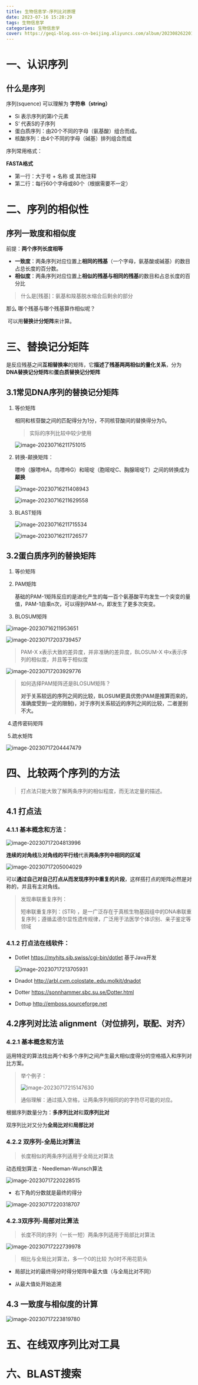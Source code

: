 ```yaml
---
title: 生物信息学-序列比对原理
date: 2023-07-16 15:28:29
tags: 生物信息学
categories: 生物信息学
cover: https://geqi-blog.oss-cn-beijing.aliyuncs.com/album/202308262201662.jpg
---
```


# 一、认识序列

## 什么是序列

序列(squence)  可以理解为 **字符串（string）**

* Si 表示序列的第i个元素
* S‘ 代表S的子序列
* 蛋白质序列：由20个不同的字母（氨基酸）组合而成。
* 核酸序列：由4个不同的字母（碱基）排列组合而成

序列常用格式：

**FASTA格式**

* 第一行：大于号 + 名称 或 其他注释
* 第二行：每行60个字母或80个（根据需要不一定）

# 二、序列的相似性

## 序列一致度和相似度

前提：**两个序列长度相等**

* **一致度**：两条序列对应位置上**相同的残基**（一个字母，氨基酸或碱基）的数目占总长度的百分数。
* **相似度**：两条序列对应位置上**相似的残基与相同的残基**的数目和占总长度的百分比

> 什么是[残基]：氨基和羧基脱水缩合后剩余的部分

那么 哪个残基与哪个残基算作相似呢？ 

​	可以用**替换计分矩阵**来计算。

# 三、替换记分矩阵

是反应残基之间**互相替换率**的矩阵，它**描述了残基两两相似的量化关系**，分为**DNA替换记分矩阵**和**蛋白质替换记分矩阵**

## 3.1常见DNA序列的替换记分矩阵

1. 等价矩阵

   相同和核苷酸之间的匹配得分为1分，不同核苷酸间的替换得分为0。

   > 实际的序列比较中较少使用

   ![image-20230716211751015](https://cdn.jsdelivr.net/gh/steGeqi/blog-image/bio/202307162117374.png)

2. 转换-颠换矩阵：

   嘌呤（腺嘌呤A，鸟嘌呤G）和嘧啶（胞嘧啶C、胸腺嘧啶T）之间的转换成为**颠换**

   ![image-20230716211408943](https://cdn.jsdelivr.net/gh/steGeqi/blog-image/bio/202307162148482.png)

   ![image-20230716211629558](https://cdn.jsdelivr.net/gh/steGeqi/blog-image/bio/202307162116297.png)

3. BLAST矩阵

   ![image-20230716211715534](https://cdn.jsdelivr.net/gh/steGeqi/blog-image/bio/202307162117849.png)

   ![image-20230716211726577](https://cdn.jsdelivr.net/gh/steGeqi/blog-image/bio/202307162117724.png)


## 3.2蛋白质序列的替换矩阵

1. 等价矩阵

2. PAM矩阵

   基础的PAM-1矩阵反应的是进化产生的每一百个氨基酸平均发生一个突变的量值，PAM-1自乘n次，可以得到PAM-n，即发生了更多次突变。

3. BLOSUM矩阵

![image-20230716211953651](https://cdn.jsdelivr.net/gh/steGeqi/blog-image/bio/202307162119022.png)

![image-20230717203739457](https://cdn.jsdelivr.net/gh/steGeqi/blog-image/bio/202307172037164.png)

> PAM-X x表示大致的差异度，并非准确的差异度，BLOSUM-X 中x表示序列的相似度，并且等于相似度

![image-20230717203929776](https://cdn.jsdelivr.net/gh/steGeqi/blog-image/bio/202307172039038.png)

>  如何选择PAM矩阵还是BLOSUM矩阵？
>
> **对于关系较远的序列之间的比较，BLOSUM更具优势(PAM是推算而来的，准确度受到一定的限制)，对于序列关系较近的序列之间的比较，二者差别不大。**

​	4.遗传密码矩阵

​	5.疏水矩阵

![image-20230717204447479](https://cdn.jsdelivr.net/gh/steGeqi/blog-image/bio/202307172044590.png)

# 四、比较两个序列的方法

> 打点法只能大致了解两条序列的相似程度，而无法定量的描述。

## 4.1 打点法

### 4.1.1 基本概念和方法：

![image-20230717204813996](https://cdn.jsdelivr.net/gh/steGeqi/blog-image/bio/202307172048439.png)

**连续的对角线**及**对角线的平行线**代表**两条序列中相同的区域**

![image-20230717205004029](https://cdn.jsdelivr.net/gh/steGeqi/blog-image/bio/202307172050494.png)

可以**通过自己对自己打点从而发现序列中重复的片段**，这样搭打点的矩阵必然是对称的，并且有主对角线。

>  发现串联重复序列：
>
> 短串联重复序列：(STR) ，是一广泛存在于真核生物基因组中的DNA串联重复序列；遵循孟德尔显性遗传规律，广泛用于法医学个体识别、亲子鉴定等领域

### 4.1.2 打点法在线软件：

* Dotlet https://myhits.sib.swiss/cgi-bin/dotlet  基于Java开发

  ![image-20230717213705931](https://cdn.jsdelivr.net/gh/steGeqi/blog-image/bio/202307172137742.png)

* Dnadot http://arbl.cvm.colostate..edu.molkit/dnadot

* Dotter https://sonnhammer.sbc.su.se/Dotter.html

* Dottup http://emboss.sourceforge.net

## 4.2序列对比法 alignment（对位排列，联配、对齐）

### 4.2.1 基本概念和方法

运用特定的算法找出两个和多个序列之间产生最大相似度得分的空格插入和序列对比方案。

> 举个例子：
>
> ![image-20230717215147630](https://cdn.jsdelivr.net/gh/steGeqi/blog-image/bio/202307172151605.png)
>
> 通俗理解：通过插入空格，让两条序列相同的的字符尽可能的对应。

根据序列数量分为：**多序列比对**和**双序列比对**

双序列比对又分为**全局比对**和**局部比对**

### 4.2.2 双序列-全局比对算法

> 长度相似的两条序列适用于全局比对算法

动态规划算法 - Needleman-Wunsch算法

![image-20230717220228515](https://cdn.jsdelivr.net/gh/steGeqi/blog-image/bio/202307172202685.png)

* 右下角的分数就是最终的得分

![image-20230717220318707](https://cdn.jsdelivr.net/gh/steGeqi/blog-image/bio/202307172203195.png)

###  4.2.3双序列-局部对比算法

> 长度不同的序列（一长一短）两条序列适用于局部比对算法

![image-20230717222739978](https://cdn.jsdelivr.net/gh/steGeqi/blog-image/bio/202307172227922.png)

> 相比与全局比对算法，多一个0的比较 为0时不用花箭头

* 局部比对的最终得分时得分矩阵中最大值（与全局比对不同）

* 从最大值处开始追溯

## 4.3 一致度与相似度的计算

![image-20230717223819780](https://cdn.jsdelivr.net/gh/steGeqi/blog-image/bio/202307172238099.png)

# 五、在线双序列比对工具

# 六、BLAST搜索

